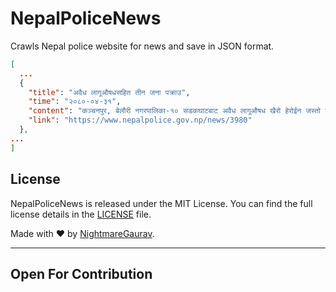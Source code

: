 # NepalPoliceNews
Crawls Nepal police website for news and save in JSON format.
```json
[
  ...
  {
    "title": "अवैध लागूऔषधसहित तीन जना पक्राउ",
    "time": "२०८०-०४-३१",
    "content": "कञ्चनपुर, बेलौरी नगरपालिका-१० सडकघाटबाट अवैध लागूऔषध खैरो हेरोईन जस्तो देखिने पदार्थ ५ ग्राम ११ मिलिग्रामसहित २ जनालाई बुधबार बिहान प्रहरीले पक्राउ गरेको छ । पक्राउ पर्नेहरुमा बेदकोट नगरपालिका-९ सुन्दरपुर बस्ने ३० वर्षीय संजिव भण्डारी र २३ वर्षीय बिवेक साउँद रहेका छन् । उनीहरूले सु.प.प्र.०२-००३ प ३०८८ नम्बरको मोटरसाइकल डोर्‍याउँदै लगिरहेको अवस्थामा प्रहरी चौकी भुडाबाट खटिएको प्रहरीले जाँच गर्दा उक्त पदार्थ फेला पारी पक्राउ गरेको हो । मकवानपुर, हेटौंडा उपमहानगरपालिका-१५ स्थित सडकबाट अवैध लागूऔषध ब्राउनसुगर जस्तो देखिने पदार्थ करिब १ ग्राम ४ सय ९० मिलिग्राम, गाँजा करिब ७० ग्राम र नगद १६ हजार ५ सय रुपैयाँसहित सोही उपमहानगरपालिका-१५ फारलाईन बस्ने २९ वर्षीय विज्ञान लामालाई बुधबार दिउँसो प्रहरीले पक्राउ गरेको छ । विशेष सूचनाको आधारमा ईलाका प्रहरी कार्यालय पशुपतिनगरबाट खटिएको प्रहरीले उनलाई उक्त लागूऔषध र नगदसहित पक्राउ गरेको हो । दुबै घटनाका सम्बन्धमा प्रहरीले आवश्यक अनुसन्धान गरिरहेको छ ।",
    "link": "https://www.nepalpolice.gov.np/news/3980"
  },
...
]
```


## License
NepalPoliceNews is released under the MIT License. You can find the full license details in the [LICENSE](LICENSE) file.

Made with ❤️ by [NightmareGaurav](https://github.com/nightmaregaurav).

---
Open For Contribution
---
